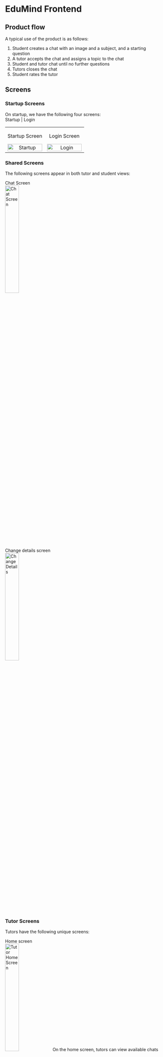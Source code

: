 # EduMind Frontend #

## Product flow ##
A typical use of the product is as follows:
1. Student creates a chat with an image and a subject, and a starting question
2. A tutor accepts the chat and assigns a topic to the chat
3. Student and tutor chat until no further questions
4. Tutors closes the chat
5. Student rates the tutor

## Screens ##
### Startup Screens ###
On startup, we have the following four screens:  
Startup | Login
<table>
  <tr>
    <td style="text-align: center; width: 50%;">
      <p>Startup Screen</p>
      <img src="readmeImages/Startup.png" alt="Startup" style="width: 100%;" />
    </td>
    <td style="text-align: center; width: 50%;">
      <p>Login Screen</p>
      <img src="readmeImages/Login.png" alt="Login" style="width: 100%;" />
    </td>
  </tr>
</table>


### Shared Screens ###
The following screens appear in both tutor and student views:

Chat Screen  
<img src="readmeImages/ChatScreen.png" alt="Chat Screen" width="30%" />

Change details screen  
<img src="readmeImages/ChangeDetails.png" alt="Change Details" width="30%" />

### Tutor Screens ###
Tutors have the following unique screens:

Home screen  
<img src="readmeImages/TutorHomeScreen.png" alt="Tutor Home Screen" width="30%" />
On the home screen, tutors can view available chats that are within the subjects that they have chosen and other tutors have not claimed.

Profile screen  
<img src="readmeImages/TutorProfile.png" alt="Tutor Profile" width="30%" />
Profile screen shows tutors' basic details, as well as their experience and ratings.

Accept chats screen  
<img src="readmeImages/TutorChatAccept.png" alt="Tutor Chat Accept" width="30%" />
Tutors are required to assign a topic to a chat before accepting.

### Student Screens ###
Students have the following unique screens:

Home screen  
<img src="readmeImages/StudentHomeScreen.png" alt="Student Home Screen" width="30%" />
On the home screen, students can create chats, rate tutors for completed chats, as well as view recent chats.

Create chat screen  
<img src="readmeImages/StudentCreateChat.png" alt="Student Create Chat" width="30%" />
Self-explanatory create chat screen

